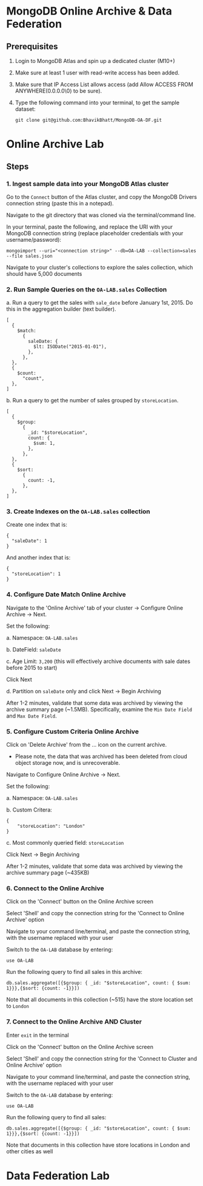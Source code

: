 # MongoDB Online Archive & Data Federation

## Prerequisites 
1. Login to MongoDB Atlas and spin up a dedicated cluster (M10+)
2. Make sure at least 1 user with read-write access has been added.
3. Make sure that IP Access List allows access (add Allow ACCESS FROM ANYWHERE(0.0.0.0\0) to be sure).
4. Type the following command into your terminal, to get the sample dataset:
   
   ```
   git clone git@github.com:BhavikBhatt/MongoDB-OA-DF.git
   ```

# Online Archive Lab

## Steps
### 1. Ingest sample data into your MongoDB Atlas cluster

Go to the ```Connect``` button of the Atlas cluster, and copy the MongoDB Drivers connection string (paste this in a notepad).

Navigate to the git directory that was cloned via the terminal/command line.

In your terminal, paste the following, and replace the URI with your MongoDB connection string (replace placeholder credentials with your username/password):
```
mongoimport --uri="<connection string>" --db=OA-LAB --collection=sales --file sales.json
```
Navigate to your cluster's collections to explore the sales collection, which should have 5,000 documents

### 2. Run Sample Queries on the ```OA-LAB.sales``` Collection

a. Run a query to get the sales with ```sale_date``` before January 1st, 2015. Do this in the aggregation builder (text builder).
```
[
  {
    $match:
      {
        saleDate: {
          $lt: ISODate("2015-01-01"),
        },
      },
  },
  {
    $count:
      "count",
  },
]
```

b. Run a query to get the number of sales grouped by ```storeLocation```. 
```
[
  {
    $group:
      {
        _id: "$storeLocation",
        count: {
          $sum: 1,
        },
      },
  },
  {
    $sort:
      {
        count: -1,
      },
  },
]
```

### 3. Create Indexes on the ```OA-LAB.sales``` collection

Create one index that is:
```
{
  "saleDate": 1
}
```

And another index that is:
```
{
  "storeLocation": 1
}
```

### 4. Configure Date Match Online Archive
 
Navigate to the 'Online Archive' tab of your cluster -> Configure Online Archive -> Next.

Set the following:

a. Namespace: ```OA-LAB.sales```

b. DateField: ```saleDate```

c. Age Limit: ```3,200``` (this will effectively archive documents with sale dates before 2015 to start)

Click Next

d. Partition on ```saleDate``` only and click Next -> Begin Archiving

After 1-2 minutes, validate that some data was archived by viewing the archive summary page (~1.5MB).
Specifically, examine the ```Min Date Field``` and ```Max Date Field```.


### 5. Configure Custom Criteria Online Archive

Click on 'Delete Archive' from the ... icon on the current archive.
* Please note, the data that was archived has been deleted from cloud object storage now, and is unrecoverable.

Navigate to Configure Online Archive -> Next.

Set the following:

a. Namespace: ```OA-LAB.sales```

b. Custom Critera: 
```
{ 
    "storeLocation": "London" 
}
```

c. Most commonly queried field: ```storeLocation```

Click Next -> Begin Archiving

After 1-2 minutes, validate that some data was archived by viewing the archive summary page (~435KB)

### 6. Connect to the Online Archive

Click on the 'Connect' button on the Online Archive screen

Select 'Shell' and copy the connection string for the 'Connect to Online Archive' option

Navigate to your command line/terminal, and paste the connection string, with the username replaced with your user

Switch to the ```OA-LAB``` database by entering: 
```
use OA-LAB
```

Run the following query to find all sales in this archive:
```
db.sales.aggregate([{$group: { _id: "$storeLocation", count: { $sum: 1}}},{$sort: {count: -1}}])
```

Note that all documents in this collection (~515) have the store location set to ```London```

### 7. Connect to the Online Archive AND Cluster

Enter ```exit``` in the terminal

Click on the 'Connect' button on the Online Archive screen

Select 'Shell' and copy the connection string for the 'Connect to Cluster and Online Archive' option

Navigate to your command line/terminal, and paste the connection string, with the username replaced with your user

Switch to the ```OA-LAB``` database by entering: 
```
use OA-LAB
```

Run the following query to find all sales:
```
db.sales.aggregate([{$group: { _id: "$storeLocation", count: { $sum: 1}}},{$sort: {count: -1}}])
```
Note that documents in this collection have store locations in London and other cities as well


# Data Federation Lab





